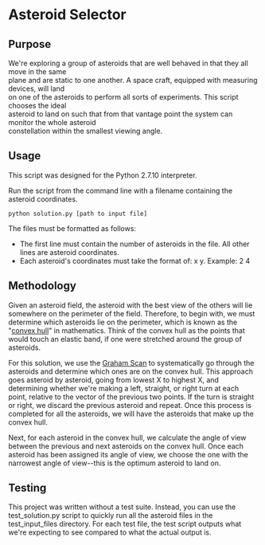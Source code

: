 # Asteroid Selector

## Purpose

We're exploring a group of asteroids that are well behaved in that they all move in the same  
plane and are static to one another. A space craft, equipped with measuring devices, will land  
on one of the asteroids to perform all sorts of experiments. This script chooses the ideal  
asteroid to land on such that from that vantage point the system can monitor the whole asteroid  
constellation within the smallest viewing angle.

## Usage

This script was designed for the Python 2.7.10 interpreter.

Run the script from the command line with a filename containing the asteroid coordinates.

```
python solution.py [path to input file]
```

The files must be formatted as follows:
  * The first line must contain the number of asteroids in the file. All other lines are asteroid coordinates.
  * Each asteroid's coordinates must take the format of: x y. Example: 2 4

## Methodology

Given an asteroid field, the asteroid with the best view of the others will lie somewhere on the 
perimeter of the field. Therefore, to begin with, we must determine which asteroids lie on the perimeter, 
which is known as the "[convex hull](https://en.wikipedia.org/wiki/Convex_hull)" in mathematics. Think of the 
convex hull as the points that would touch an elastic band, if one were stretched around the group of asteroids.

For this solution, we use the [Graham Scan](https://en.wikipedia.org/wiki/Graham_scan) to systematically go 
through the asteroids and determine which ones are on the convex hull. This approach goes asteroid by asteroid, 
going from lowest X to highest X, and determining whether we're making a left, straight, or right turn at each 
point, relative to the vector of the previous two points. If the turn is straight or right, we discard the 
previous asteroid and repeat. Once this process is completed for all the asteroids, we will have the asteroids 
that make up the convex hull.

Next, for each asteroid in the convex hull, we calculate the angle of view between the previous and next
asteroids on the convex hull. Once each asteroid has been assigned its angle of view, we choose the one
with the narrowest angle of view--this is the optimum asteroid to land on.

## Testing

This project was written without a test suite. Instead, you can use the test_solution.py script to 
quickly run all the asteroid files in the test_input_files directory. For each test file, the test script
outputs what we're expecting to see compared to what the actual output is.
